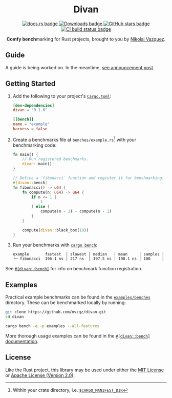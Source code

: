<div align="center">
    <h1>Divan</h1>
    <a href="https://docs.rs/divan">
        <img src="https://img.shields.io/crates/v/divan.svg?label=docs&color=blue&logo=rust" alt="docs.rs badge">
    </a>
    <a href="https://crates.io/crates/divan">
        <img src="https://img.shields.io/crates/d/divan.svg" alt="Downloads badge">
    </a>
    <a href="https://github.com/nvzqz/divan">
        <img src="https://img.shields.io/github/stars/nvzqz/divan.svg?color=black" alt="GitHub stars badge">
    </a>
    <a href="https://github.com/nvzqz/divan/actions/workflows/ci.yml">
        <img src="https://github.com/nvzqz/divan/actions/workflows/ci.yml/badge.svg" alt="CI build status badge">
    </a>
    <p>
        <strong>Comfy bench</strong>marking for Rust projects, brought to you by
        <a href="https://nikolaivazquez.com">Nikolai Vazquez</a>.
    </p>
</div>

## Guide

A guide is being worked on. In the meantime, [see announcement post](https://nikolaivazquez.com/blog/divan/).

## Getting Started

1. Add the following to your project's [`Cargo.toml`](https://doc.rust-lang.org/cargo/reference/manifest.html):

    ```toml
    [dev-dependencies]
    divan = "0.1.6"

    [[bench]]
    name = "example"
    harness = false
    ```

2. Create a benchmarks file at `benches/example.rs`[^1] with your benchmarking code:

    ```rust
    fn main() {
        // Run registered benchmarks.
        divan::main();
    }

    // Define a `fibonacci` function and register it for benchmarking.
    #[divan::bench]
    fn fibonacci() -> u64 {
        fn compute(n: u64) -> u64 {
            if n <= 1 {
                1
            } else {
                compute(n - 2) + compute(n - 1)
            }
        }

        compute(divan::black_box(10))
    }
    ```

3. Run your benchmarks with [`cargo bench`](https://doc.rust-lang.org/cargo/commands/cargo-bench.html):

    ```txt
    example       fastest  │ slowest │ median   │ mean     │ samples │ iters
    ╰─ f​ibonacci  196.1 ns │ 217 ns  │ 197.5 ns │ 198.1 ns │ 100     │ 3200
    ```

See [`#[divan::bench]`][bench_attr] for info on benchmark function registration.

## Examples

Practical example benchmarks can be found in the [`examples/benches`](https://github.com/nvzqz/divan/tree/main/examples/benches)
directory. These can be benchmarked locally by running:

```sh
git clone https://github.com/nvzqz/divan.git
cd divan

cargo bench -q -p examples --all-features
```

More thorough usage examples can be found in the [`#[divan::bench]` documentation][bench_attr_examples].

## License

Like the Rust project, this library may be used under either the
[MIT License](https://github.com/nvzqz/divan/blob/main/LICENSE-MIT) or
[Apache License (Version 2.0)](https://github.com/nvzqz/divan/blob/main/LICENSE-APACHE).

[^1]: Within your crate directory, i.e. [`$CARGO_MANIFEST_DIR`](https://doc.rust-lang.org/cargo/reference/environment-variables.html#environment-variables-cargo-sets-for-crates)

[bench_attr]: https://docs.rs/divan/latest/divan/attr.bench.html
[bench_attr_examples]: https://docs.rs/divan/latest/divan/attr.bench.html#examples
